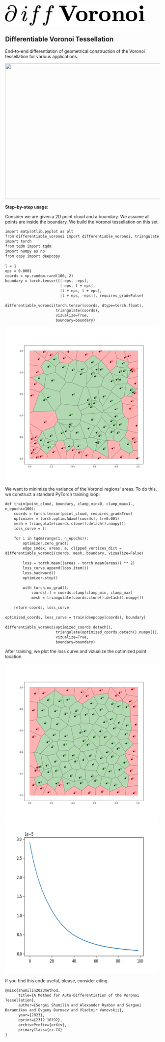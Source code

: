 ![](differentiable_voronoi/logo.png)

## Differentiable Voronoi Tessellation

End-to-end differentiation of geometrical construction of the Voronoi tessellation for various applications.

<img src="differentiable_voronoi/example/diffvoronoifast.gif" width="1000" height="440">


**Step-by-step usage:**

Consider we are given a 2D point cloud and a boundary. We assume all points are inside the boundary.
We build the Voronoi tessellation on this set.
```
import matplotlib.pyplot as plt
from differentiable_voronoi import differentiable_voronoi, triangulate
import torch
from tqdm import tqdm
import numpy as np
from copy import deepcopy

l = 1
eps = 0.0001
coords = np.random.rand(100, 2)
boundary = torch.tensor([[-eps, -eps],
                         [-eps, l + eps],
                         [l + eps, l + eps],
                         [l + eps, -eps]], requires_grad=False)
                         
differentiable_voronoi(torch.tensor(coords, dtype=torch.float),
                       triangulate(coords),
                       vizualize=True,
                       boundary=boundary)
```
<img src="differentiable_voronoi/example/before.png" width="500" height="500">

We want to minimize the variance of the Voronoi regions' areas. 
To do this, we construct a standard PyTorch training loop:


```
def train(point_cloud, boundary, clamp_min=0, clamp_max=1., n_epochs=100):
    coords = torch.tensor(point_cloud, requires_grad=True)
    optimizer = torch.optim.Adam([coords], lr=0.001)
    mesh = triangulate(coords.clone().detach().numpy())
    loss_curve = []

    for i in tqdm(range(1, n_epochs)):
        optimizer.zero_grad()
        edge_index, areas, e, clipped_vertices_dict = differentiable_voronoi(coords, mesh, boundary, vizualize=False)

        loss = torch.mean((areas - torch.mean(areas)) ** 2)
        loss_curve.append(loss.item())
        loss.backward()
        optimizer.step()

        with torch.no_grad():
            coords[:] = coords.clamp(clamp_min, clamp_max)
            mesh = triangulate(coords.clone().detach().numpy())

    return coords, loss_curve
    
optimized_coords, loss_curve = train(deepcopy(coords), boundary)

differentiable_voronoi(optimized_coords.detach(),
                       triangulate(optimized_coords.detach().numpy()),
                       vizualize=True,
                       boundary=boundary)
```
After training, we plot the loss curve and vizualize the optimized point location.

<img src="differentiable_voronoi/example/after.png" width="500" height="500">
<img src="differentiable_voronoi/example/loss.png" width="500" height="500">

If you find this code useful, please, consider citing

```
@misc{shumilin2023method,
      title={A Method for Auto-Differentiation of the Voronoi Tessellation}, 
      author={Sergei Shumilin and Alexander Ryabov and Serguei Barannikov and Evgeny Burnaev and Vladimir Vanovskii},
      year={2023},
      eprint={2312.16192},
      archivePrefix={arXiv},
      primaryClass={cs.CG}
}
```
